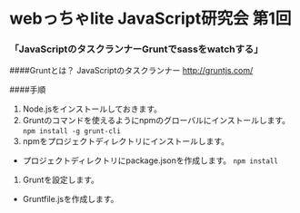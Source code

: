  webっちゃlite JavaScript研究会 第1回
===========


### 「JavaScriptのタスクランナーGruntでsassをwatchする」

####Gruntとは？
JavaScriptのタスクランナー
http://gruntjs.com/

####手順
1. Node.jsをインストールしておきます。
1. Gruntのコマンドを使えるようにnpmのグローバルにインストールします。
`npm install -g grunt-cli`
1. npmをプロジェクトディレクトリにインストールします。
* プロジェクトディレクトリにpackage.jsonを作成します。
`npm install`
1. Gruntを設定します。
* Gruntfile.jsを作成します。
